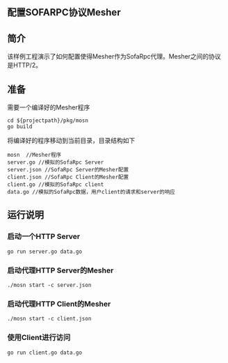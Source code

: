 ## 配置SOFARPC协议Mesher

## 简介

该样例工程演示了如何配置使得Mesher作为SofaRpc代理。Mesher之间的协议是HTTP/2。

## 准备

需要一个编译好的Mesher程序
```
cd ${projectpath}/pkg/mosn
go build
```

将编译好的程序移动到当前目录，目录结构如下 

```
mosn  //Mesher程序
server.go //模拟的SofaRpc Server
server.json //SofaRpc Server的Mesher配置
client.json //SofaRpc Client的Mesher配置
client.go //模拟的SofaRpc client
data.go //模拟的SofaRpc数据，用户client的请求和server的响应
```

## 运行说明

### 启动一个HTTP Server

```
go run server.go data.go
```

### 启动代理HTTP Server的Mesher

```
./mosn start -c server.json
```

### 启动代理HTTP Client的Mesher

```
./mosn start -c client.json
```

### 使用Client进行访问

```
go run client.go data.go
```
